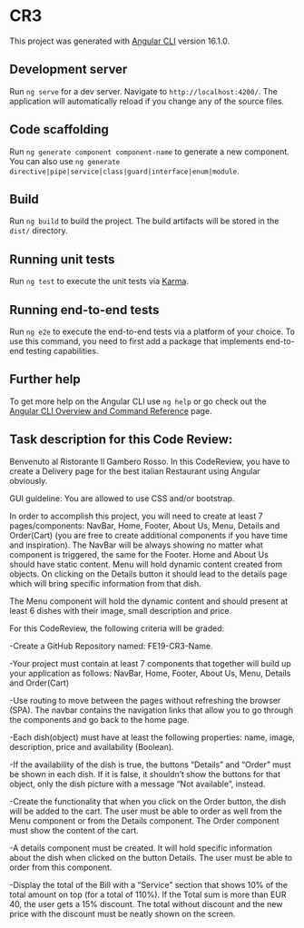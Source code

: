 # CR3

This project was generated with [Angular CLI](https://github.com/angular/angular-cli) version 16.1.0.

## Development server

Run `ng serve` for a dev server. Navigate to `http://localhost:4200/`. The application will automatically reload if you change any of the source files.

## Code scaffolding

Run `ng generate component component-name` to generate a new component. You can also use `ng generate directive|pipe|service|class|guard|interface|enum|module`.

## Build

Run `ng build` to build the project. The build artifacts will be stored in the `dist/` directory.

## Running unit tests

Run `ng test` to execute the unit tests via [Karma](https://karma-runner.github.io).

## Running end-to-end tests

Run `ng e2e` to execute the end-to-end tests via a platform of your choice. To use this command, you need to first add a package that implements end-to-end testing capabilities.

## Further help

To get more help on the Angular CLI use `ng help` or go check out the [Angular CLI Overview and Command Reference](https://angular.io/cli) page.

## Task description for this Code Review: 

Benvenuto al Ristorante Il Gambero Rosso. In this CodeReview, you have to create a Delivery page for the best italian Restaurant using Angular obviously.  

GUI guideline: You are allowed to use CSS and/or bootstrap. 

In order to accomplish this project, you will need to create at least 7 pages/components: NavBar, Home, Footer, About Us, Menu, Details and Order(Cart) (you are free to create additional components if you have time and inspiration). The NavBar will be always showing no matter what component is triggered, the same for the Footer. Home and About Us should have static content. Menu will hold dynamic content created from objects. On clicking on the Details button it should lead to the details page which will bring specific information from that dish. 

The Menu component will hold the dynamic content and should present at least 6 dishes with their image, small description and price.  

For this CodeReview, the following criteria will be graded: 

-Create a GitHub Repository named: FE19-CR3-Name. 

-Your project must contain at least 7 components that together will build up your application as follows: NavBar, Home, Footer, About Us, Menu, Details and Order(Cart)

-Use routing to move between the pages without refreshing the browser (SPA). The navbar contains the navigation links that allow you to go through the components and go back to the home page. 

-Each dish(object) must have at least the following properties: name, image, description, price and availability (Boolean). 

-If the availability of the dish is true, the buttons “Details” and “Order” must be shown in each dish. If it is false, it shouldn’t show the buttons for that object, only the dish picture with a message “Not available”, instead. 

-Create the functionality that when you click on the Order button, the dish will be added to the cart. The user must be able to order as well from the Menu component or from the Details component. The Order component must show the content of the cart. 

-A details component must be created. It will hold specific information about the dish when clicked on the button Details. The user must be able to order from this component.

-Display the total of the Bill with a “Service” section that shows 10% of the total amount on top (for a total of 110%).
If the Total sum is more than EUR 40, the user gets a 15% discount. The total without discount and the new price with the discount must be neatly shown on the screen. 



